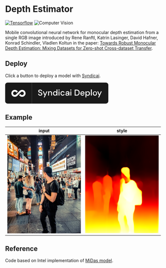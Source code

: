 # Depth Estimator
[![Tensorflow](https://img.shields.io/badge/Framework-Tensorflow-79FFE1)](https://tensorflow.org)
![Computer Vision](https://img.shields.io/badge/Type-Computer%20Vision-79FFE1)

Mobile convolutional neural network for monocular depth estimation from a single RGB image introduced by Rene Ranftl, Katrin Lasinger, David Hafner, Konrad Schindler, Vladlen Koltun in the paper: [Towards Robust Monocular Depth Estimation: Mixing Datasets for Zero-shot Cross-dataset Transfer](https://arxiv.org/abs/1907.01341).


## Deploy 
Click a button to deploy a model with [Syndicai](https://syndicai.co).

[![Syndicai-Deploy](https://raw.githubusercontent.com/syndicai/brand/main/button/deploy.svg)](https://app.syndicai.co/newModel?repository=https://github.com/syndicai/models/tree/master/tensorflow/depth_estimator)

## Example
| input | style
| --- | --- |
| <img src="sample_data/input.jpeg" width="410"> | <img src="sample_data/output.png" width="410"> |


## Reference
Code based on Intel implementation of [MiDas model](https://github.com/intel-isl/MiDaS).